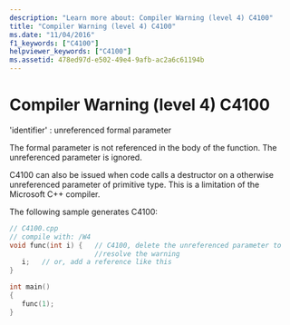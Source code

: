 ```yaml
---
description: "Learn more about: Compiler Warning (level 4) C4100"
title: "Compiler Warning (level 4) C4100"
ms.date: "11/04/2016"
f1_keywords: ["C4100"]
helpviewer_keywords: ["C4100"]
ms.assetid: 478ed97d-e502-49e4-9afb-ac2a6c61194b
---
```

# Compiler Warning (level 4) C4100

'identifier' : unreferenced formal parameter

The formal parameter is not referenced in the body of the function. The unreferenced parameter is ignored.

C4100 can also be issued when code calls a destructor on a otherwise unreferenced parameter of primitive type.  This is a limitation of the Microsoft C++ compiler.

The following sample generates C4100:

```cpp
// C4100.cpp
// compile with: /W4
void func(int i) {   // C4100, delete the unreferenced parameter to
                     //resolve the warning
   i;   // or, add a reference like this
}

int main()
{
   func(1);
}
```
